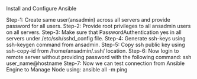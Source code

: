 Install and Configure Ansible

Step-1: Create same user(ansadmin) across all servers and provide password for all users.
Step-2: Provide root privileges to all ansadmin users on all servers.
Step-3: Make sure that PasswordAuthentication yes in all servers under /etc/ssh/sshd_config file.
Step-4: Generate ssh-keys using ssh-keygen command from ansadmin.
Step-5: Copy ssh public key using ssh-copy-id <hostname> from /home/ansadmin/.ssh/ location.
Step-6: Now login to remote server without providing password with the following command:
       ssh user_name@hostname
Step-7: Now we can test connection from Ansible Engine to Manage Node using:
       ansible all -m ping

